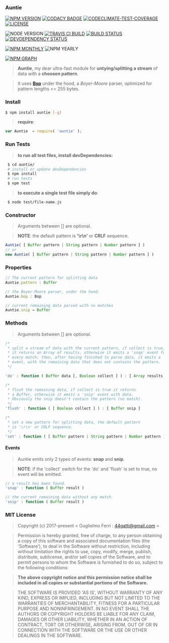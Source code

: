 ### Auntie

[![NPM VERSION](http://img.shields.io/npm/v/auntie.svg?style=flat)](https://www.npmjs.org/package/auntie)
[![CODACY BADGE](https://img.shields.io/codacy/b18ed7d95b0a4707a0ff7b88b30d3def.svg?style=flat)](https://www.codacy.com/public/44gatti/auntie)
[![CODECLIMATE-TEST-COVERAGE](https://img.shields.io/codeclimate/coverage/github/rootslab/auntie.svg?style=flat)](https://codeclimate.com/github/rootslab/auntie)
[![LICENSE](http://img.shields.io/badge/license-MIT-blue.svg?style=flat)](https://github.com/rootslab/auntie#mit-license)

![NODE VERSION](https://img.shields.io/node/v/auntie.svg)
[![TRAVIS CI BUILD](http://img.shields.io/travis/rootslab/auntie.svg?style=flat)](http://travis-ci.org/rootslab/auntie)
[![BUILD STATUS](http://img.shields.io/david/rootslab/auntie.svg?style=flat)](https://david-dm.org/rootslab/auntie)
[![DEVDEPENDENCY STATUS](http://img.shields.io/david/dev/rootslab/auntie.svg?style=flat)](https://david-dm.org/rootslab/auntie#info=devDependencies)

[![NPM MONTHLY](http://img.shields.io/npm/dm/auntie.svg?style=flat)](http://npm-stat.com/charts.html?package=auntie)
![NPM YEARLY](https://img.shields.io/npm/dy/auntie.svg)

[![NPM GRAPH](https://nodei.co/npm/auntie.png?downloads=true&downloadRank=true&stars=true)](https://nodei.co/npm/auntie/)

> __Auntie__, my dear ultra-fast module for __untying/splitting a stream__ of data with a __choosen pattern__.

> It uses __[Bop](https://github.com/rootslab/bop)__ under the hood, a _Boyer-Moore_ parser,
> optimized for pattern lengths <= 255 bytes.


### Install

```bash
$ npm install auntie [-g]
```

> __require__:

```javascript
var Auntie  = require( 'auntie' );
```
### Run Tests

> __to run all test files, install devDependencies:__

```bash
 $ cd auntie/
 # install or update devDependencies
 $ npm install 
 # run tests
 $ npm test
```

> __to execute a single test file simply do__:

```bash
 $ node test/file-name.js
```


### Constructor

> Arguments between [] are optional.

> __NOTE__: the default pattern is __'\r\n'__ or __CRLF__ sequence.

```javascript
Auntie( [ Buffer pattern | String pattern | Number pattern ] )
// or
new Auntie( [ Buffer pattern | String pattern | Number pattern ] )
```

###  Properties

```javascript
// The current pattern for splitting data
Auntie.pattern : Buffer

// the Boyer-Moore parser, under the hood.
Auntie.bop : Bop

// current remaining data parsed with no matches
Auntie.snip = Buffer

```

### Methods

> Arguments between [] are optional.

```javascript
/*
 * split a stream of data with the current pattern, if collect is true,
 * it returns an Array of results, otherwise it emits a 'snap' event for
 * every match; then, after having finished to parse data, it emits a 'snip'
 * event, with the remaining data that does not contains the pattern.
 */

'do' : function ( Buffer data [, Boolean collect ] ) : [ Array results ]

/*
 * flush the remaining data, if collect is true it returns
 * a Buffer, otherwise it emits a 'snip' event with data.
 * Obviously the snip doesn't contain the pattern (no match).
 */
'flush' : function ( [ Boolean collect ] ) : [ Buffer snip ]

/*
 * set a new pattern for splitting data, the default pattern
 * is '\r\n' or CRLF sequence.
 */
'set' : function ( [ Buffer pattern | String pattern | Number pattern ] ) : Auntie

```


#### Events

> Auntie emits only 2 types of events: __snap__ and __snip__.

> __NOTE__: if the 'collect' switch for the 'do' and 'flush'
> is set to true, no event will be emitted.

```javascript
// a result has been found.
'snap' : function ( Buffer result )

// the current remaining data without any match.
'snip' : function ( Buffer result )
```


### MIT License

> Copyright (c) 2017-present &lt; Guglielmo Ferri : 44gatti@gmail.com &gt;

> Permission is hereby granted, free of charge, to any person obtaining
> a copy of this software and associated documentation files (the
> 'Software'), to deal in the Software without restriction, including
> without limitation the rights to use, copy, modify, merge, publish,
> distribute, sublicense, and/or sell copies of the Software, and to
> permit persons to whom the Software is furnished to do so, subject to
> the following conditions:

> __The above copyright notice and this permission notice shall be
> included in all copies or substantial portions of the Software.__

> THE SOFTWARE IS PROVIDED 'AS IS', WITHOUT WARRANTY OF ANY KIND,
> EXPRESS OR IMPLIED, INCLUDING BUT NOT LIMITED TO THE WARRANTIES OF
> MERCHANTABILITY, FITNESS FOR A PARTICULAR PURPOSE AND NONINFRINGEMENT.
> IN NO EVENT SHALL THE AUTHORS OR COPYRIGHT HOLDERS BE LIABLE FOR ANY
> CLAIM, DAMAGES OR OTHER LIABILITY, WHETHER IN AN ACTION OF CONTRACT,
> TORT OR OTHERWISE, ARISING FROM, OUT OF OR IN CONNECTION WITH THE
> SOFTWARE OR THE USE OR OTHER DEALINGS IN THE SOFTWARE.
